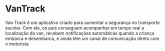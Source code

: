 # VanTrack
Van Track é um aplicativo criado para aumentar a segurança no transporte escolar. Com ele, os pais conseguem acompanhar em tempo real a localização da van, recebem notificações automáticas quando a criança embarca e desembarca, e ainda têm um canal de comunicação direto com o motorista
